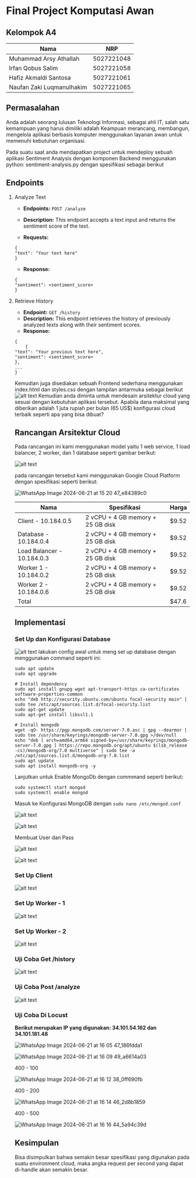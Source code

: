 # Final Project Komputasi Awan

## Kelompok A4

| Nama | NRP |
|-----------------------|--------------|
| Muhammad Arsy Athallah | 5027221048 |
| Irfan Qobus Salim| 5027221058 |
| Hafiz Akmaldi Santosa| 5027221061 |
| Naufan Zaki Luqmanulhakim| 5027221065 |

## Permasalahan

Anda adalah seorang lulusan Teknologi Informasi, sebagai ahli IT, salah satu kemampuan yang harus dimiliki adalah Keampuan merancang, membangun, mengelola aplikasi berbasis komputer menggunakan layanan awan untuk memenuhi kebutuhan organisasi.

Pada suatu saat anda mendapatkan project untuk mendeploy sebuah aplikasi Sentiment Analysis dengan komponen Backend menggunakan python: sentiment-analysis.py dengan spesifikasi sebagai berikut

## Endpoints

1. Analyze Text
    - **Endpoints:** `POST /analyze`
    - **Description:**  This endpoint accepts a text input and returns the sentiment score of the text.

    - **Requests:**
    ~~~
    {
    "text": "Your text here"
    }
    ~~~

    - **Response:**
    ~~~
    {
    "sentiment": <sentiment_score>
    }
    ~~~

2. Retrieve History
    - **Endpoint:** `GET /history`
    - **Description:** This endpoint retrieves the history of previously analyzed texts along with their sentiment scores.
    - **Response:**
    ~~~
    {
        {
   "text": "Your previous text here",
   "sentiment": <sentiment_score>
    }, 
    ...
    }
    ~~~

    Kemudian juga disediakan sebuah Frontend sederhana menggunakan index.html dan styles.css dengan tampilan antarmuka sebagai berikut
    ![alt text](image.png)
    Kemudian anda diminta untuk mendesain arsitektur cloud yang sesuai dengan kebutuhan aplikasi tersebut. Apabila dana maksimal yang diberikan adalah 1 juta rupiah per bulan (65 US$) konfigurasi cloud terbaik seperti apa yang bisa dibuat?

    ## Rancangan Arsitektur Cloud

    Pada rancangan ini kami menggunakan model yaitu 1 web service, 1 load balancer, 2 worker, dan 1 database seperti gambar berikut:
   
    ![alt text](image-1.png)

    pada rancangan tersebut kami menggunakan Google Cloud Platform dengan spesifikasi seperti berikut:

   ![WhatsApp Image 2024-06-21 at 15 20 47_e84389c0](https://github.com/NaufanZaki/FP-TKA-A04/assets/128389289/c1de1180-f676-416c-8d4a-00ba117ac7ba)


    | Nama | Spesifikasi | Harga |
    |-----------------------|--------------| --------- |
    | Client - 10.184.0.5 | 2 vCPU + 4 GB memory + 25 GB disk | $9.52 |
    | Database - 10.184.0.4 | 2 vCPU + 4 GB memory + 25 GB disk | $9.52 |
    | Load Balancer - 10.184.0.3| 2 vCPU + 4 GB memory + 25 GB disk |  $9.52 |
    | Worker 1 - 10.184.0.2 | 2 vCPU + 4 GB memory + 25 GB disk | $9.52 |
    | Worker 2 - 10.184.0.6 | 2 vCPU + 4 GB memory + 25 GB disk | $9.52 |
    |Total | | $47.6 |

    ## Implementasi

    ### Set Up dan Konfigurasi Database
    
    ![alt text](<WhatsApp Image 2024-06-20 at 23.16.36_199de0f0.jpg>)
    lakukan config awal untuk meng set up database dengan menggunakan command seperti ini:
    ~~~
    sudo apt update
    sudo apt upgrade

    # Install dependency
    sudo apt install gnupg wget apt-transport-https ca-certificates software-properties-common
    echo "deb http://security.ubuntu.com/ubuntu focal-security main" | sudo tee /etc/apt/sources.list.d/focal-security.list
    sudo apt-get update
    sudo apt-get install libssl1.1

    # Install mongodb
    wget -qO- https://pgp.mongodb.com/server-7.0.asc | gpg --dearmor | sudo tee /usr/share/keyrings/mongodb-server-7.0.gpg >/dev/null
    echo "deb [ arch=amd64,arm64 signed-by=/usr/share/keyrings/mongodb-server-7.0.gpg ] https://repo.mongodb.org/apt/ubuntu $(lsb_release -cs)/mongodb-org/7.0 multiverse" | sudo tee -a         /etc/apt/sources.list.d/mongodb-org-7.0.list
    sudo apt update
    sudo apt install mongodb-org -y
    ~~~

    Lanjutkan untuk Enable MongoDb dengan commmand seperti berikut:
    ~~~
    sudo systemctl start mongod
    sudo systemctl enable mongod
    ~~~

    Masuk ke Konfigurasi MongoDB dengan `sudo nano /etc/mongod.conf`

    ![alt text](<WhatsApp Image 2024-06-20 at 23.17.34_dcb5e892.jpg>)

    ![alt text](<WhatsApp Image 2024-06-20 at 23.30.53_7d6e15c2.jpg>)

    Membuat User dan Pass

    ![alt text](<WhatsApp Image 2024-06-20 at 23.41.06_20ae04c5.jpg>)

    ![alt text](<WhatsApp Image 2024-06-20 at 23.42.42_5ab5e758.jpg>)

    ### Set Up Client

    ![alt text](<WhatsApp Image 2024-06-21 at 00.03.20_42fecd6e.jpg>)

    ### Set Up Worker - 1

    ![alt text](<WhatsApp Image 2024-06-21 at 00.28.33_19c8f695.jpg>)

    ### Set Up Worker - 2

    ![alt text](<WhatsApp Image 2024-06-21 at 01.14.04_f590653b.jpg>)

    ### Uji Coba Get /history
    ![alt text](<WhatsApp Image 2024-06-21 at 10.58.56_29ab6bbc.jpg>)

    ### Uji Coba Post /analyze
    ![alt text](<WhatsApp Image 2024-06-21 at 10.59.29_127df4ec.jpg>)

   ### Uji Coba Di Locust

   **Berikut merupakan IP yang digunakan: 34.101.54.162 dan 34.101.181.48**

   ![WhatsApp Image 2024-06-21 at 16 05 47_186fdda1](https://github.com/NaufanZaki/FP-TKA-A04/assets/128389289/7ea449d2-072d-4263-902c-af02281e7952)

   ![WhatsApp Image 2024-06-21 at 16 09 49_a6614a03](https://github.com/NaufanZaki/FP-TKA-A04/assets/128389289/e0283b42-1672-4c67-bd65-2a00215ae0c4)

   400 - 100

   ![WhatsApp Image 2024-06-21 at 16 12 38_0ff690fb](https://github.com/NaufanZaki/FP-TKA-A04/assets/128389289/d64a3ff4-5332-4365-8cd2-c57fc2ffd8dd)

   400 - 200

   ![WhatsApp Image 2024-06-21 at 16 14 46_2d8b1859](https://github.com/NaufanZaki/FP-TKA-A04/assets/128389289/34a16dd7-75df-4351-aee2-5f8308cbdb5e)

   400 - 500

   ![WhatsApp Image 2024-06-21 at 16 16 44_5a94c39d](https://github.com/NaufanZaki/FP-TKA-A04/assets/128389289/406a125d-1923-4e49-8675-ff37d1684862)



   




   


   ## Kesimpulan

   Bisa disimpulkan bahwa semakin besar spesifikasi yang digunakan pada suatu environment cloud, maka angka request per second yang dapat di-handle akan semakin besar.


    


    





    
